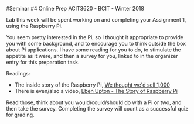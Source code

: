 #Seminar #4 Online Prep
ACIT3620 - BCIT - Winter 2018

Lab this week will be spent working on and completing your Assignment 1,
using the Raspberry Pi.

You seem pretty interested in the Pi, so I thought it appropriate to
provide you with some background, and to encourage you to think outside
the box about Pi applications.
I have some reading for you to do, to stimulate the appetite as it were,
and then a survey for you, 
linked to in the organizer entry for this preparation task.

Readings:
- The inside story of the Raspberry Pi, [We thought we'd sell 1,000](http://www.zdnet.com/article/we-thought-wed-sell-1000-the-inside-story-of-the-raspberry-pi/)
- There is even/also a video, [Eben Upton - The Story of Raspberry Pi](https://www.youtube.com/watch?v=UCt6d0SCxO4)

Read those, think about you would/could/should do with a Pi or two, and then take
the survey. Completing the survey will count as a successful quiz for grading.
